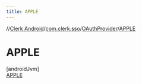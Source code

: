 ```yaml
---
title: APPLE
---
```

//[Clerk Android](../../../../index.html)/[com.clerk.sso](../../index.html)/[OAuthProvider](../index.html)/[APPLE](index.html)



# APPLE



[androidJvm]\
[APPLE](index.html)


